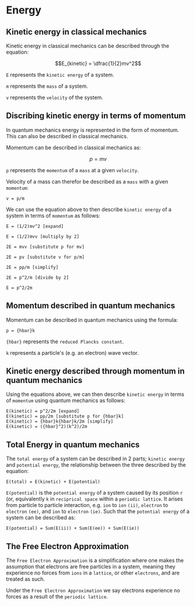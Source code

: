 # Energy

## Kinetic energy in classical mechanics

Kinetic energy in classical mechanics can be described through the equation:

$$E_{kinetic} = \dfrac{1}{2}mv^2$$

`E` represents the `kinetic energy` of a system.

`m` represents the `mass` of a system.

`v` represents the `velocity` of the system.

## Discribing kinetic energy in terms of momentum

In quantum mechanics energy is represented in the form of momentum. This can also be described in classical mechanics.

Momentum can be described in classical mechanics as:

$$p = mv$$

`p` represents the `momentum` of a `mass` at a given `velocity`.

Velocity of a mass can therefor be described as a `mass` with a given `momentum`:

```
v = p/m
```

We can use the equation above to then describe `kinetic energy` of a system in terms of `momentum` as follows:

```
E = (1/2)mv^2 [expand]

E = (1/2)mvv [multiply by 2]

2E = mvv [substitute p for mv]

2E = pv [substitute v for p/m]

2E = pp/m [simplify]

2E = p^2/m [divide by 2]

E = p^2/2m
```

## Momentum described in quantum mechanics

Momentum can be described in quantum mechanics using the formula:

```
p = {hbar}k
```

`{hbar}` represents the `reduced Plancks constant`.

`k` represents a particle's (e.g. an electron) wave vector.

## Kinetic energy described through momentum in quantum mechanics

Using the equations above, we can then describe `kinetic energy` in terms of `momentum` using quantum mechanics as follows:

```
E(kinetic) = p^2/2m [expand]
E(kinetic) = pp/2m [substitute p for {hbar}k]
E(kinetic) = {hbar}k{hbar}k/2m [simplify]
E(kinetic) = ({hbar}^2)(k^2)/2m
```

## Total Energy in quantum mechanics

The `total energy` of a system can be described in 2 parts; `kinetic energy` and `potential energy`, the relationship between the three described by the equation:

```
E(total) = E(kinetic) + E(potential)
```

`E(potential)` is the `potential energy` of a system caused by its position `r` (or, equivalently `k` in `reciprical space` within a `periodic lattice`. It arises from particle to particle interaction, e.g. `ion` to `ion` `(ii)`, `electron` to `electron` `(ee)`, and `ion` to `electron` `(ie)`. Such that the `potential energy` of a system can be described as:

```
E(potential) = Sum(E(ii)) + Sum(E(ee)) + Sum(E(ie))
```

## The Free Electron Approximation

The `Free Electron Approximation` is a simplification where one makes the assumption that electrons are free particles in a system, meaning they experience no forces from `ions` in a `lattice`, or other `electrons`, and are treated as such.

Under the `Free Electron Approximation` we say electrons experience no forces as a result of the `periodic lattice`.
